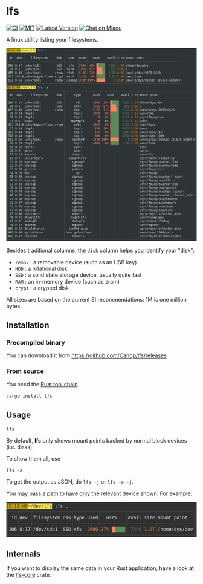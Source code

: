 # lfs

[![CI][s3]][l3] [![MIT][s2]][l2] [![Latest Version][s1]][l1] [![Chat on Miaou][s4]][l4]

[s1]: https://img.shields.io/crates/v/lfs.svg
[l1]: https://crates.io/crates/lfs

[s2]: https://img.shields.io/badge/license-MIT-blue.svg
[l2]: LICENSE

[s3]: https://travis-ci.org/Canop/lfs.svg?branch=master
[l3]: https://travis-ci.org/Canop/lfs

[s4]: https://miaou.dystroy.org/static/shields/room.svg
[l4]: https://miaou.dystroy.org/3768?Rust


A linux utility listing your filesystems.

![screenshot](doc/screenshot.png)

Besides traditional columns, the `disk` column helps you identify your "disk":

* `remov` : a removable device (such as an USB key)
* `HDD` : a rotational disk
* `SSD` : a solid state storage device, usually quite fast
* `RAM` : an in-memory device (such as zram)
* `crypt` : a crypted disk

All sizes are based on the current SI recommendations: 1M is one million bytes.

## Installation

### Precompiled binary

You can download it from https://github.com/Canop/lfs/releases

### From source

You need the [Rust tool chain](https://rustup.rs/).

```
cargo install lfs
```

## Usage

```
lfs
```
By default, **lfs** only shows mount points backed by normal block devices (i.e. disks).

To show them all, use

```
lfs -a
```

To get the output as JSON, do `lfs -j` or  `lfs -a -j`.

You may pass a path to have only the relevant device shown.
For example:

![lfs dot](doc/lfs-dot.png)

## Internals

If you want to display the same data in your Rust application, have a look at the [lfs-core](https://docs.rs/lfs-core/) crate.
